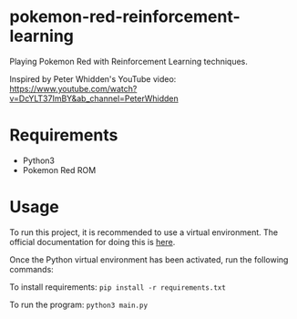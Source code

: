 # pokemon-red-reinforcement-learning
Playing Pokemon Red with Reinforcement Learning techniques. 

Inspired by Peter Whidden's YouTube video: https://www.youtube.com/watch?v=DcYLT37ImBY&ab_channel=PeterWhidden

# Requirements
- Python3
- Pokemon Red ROM


# Usage
To run this project, it is recommended to use a virtual environment. The official documentation for doing this is [here](https://docs.python.org/3/library/venv.html).

Once the Python virtual environment has been activated, run the following commands:

To install requirements: ```pip install -r requirements.txt``` 

To run the program: ```python3 main.py```
